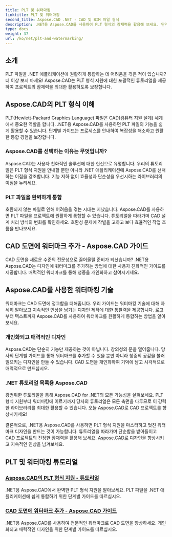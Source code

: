 ```yaml
---
title: PLT 및 워터마킹
linktitle: PLT 및 워터마킹
second_title: Aspose.CAD .NET - CAD 및 BIM 파일 형식
description: .NET용 Aspose.CAD를 사용하여 PLT 형식의 잠재력을 활용해 보세요. 단계별 튜토리얼을 통해 PLT 파일을 귀하의 응용 프로그램에 쉽게 통합하십시오.
type: docs
weight: 37
url: /ko/net/plt-and-watermarking/
---
```


## 소개

PLT 파일을 .NET 애플리케이션에 원활하게 통합하는 데 어려움을 겪은 적이 있습니까? 더 이상 보지 마세요! Aspose.CAD는 PLT 형식 지원에 대한 포괄적인 튜토리얼을 제공하여 프로젝트의 잠재력을 최대한 활용하도록 보장합니다.

## Aspose.CAD의 PLT 형식 이해

PLT(Hewlett-Packard Graphics Language) 파일은 CAD(컴퓨터 지원 설계) 세계에서 중요한 역할을 합니다. .NET용 Aspose.CAD를 사용하면 PLT 파일의 기능을 쉽게 활용할 수 있습니다. 단계별 가이드는 프로세스를 안내하여 복잡성을 해소하고 원활한 통합 경험을 보장합니다.

### Aspose.CAD를 선택하는 이유는 무엇입니까?

Aspose.CAD는 사용자 친화적인 솔루션에 대한 헌신으로 유명합니다. 우리의 튜토리얼은 PLT 형식 지원을 안내할 뿐만 아니라 .NET 애플리케이션에 Aspose.CAD를 선택하는 이점을 강조합니다. 기능 저하 없이 효율성과 단순성을 우선시하는 라이브러리의 이점을 누리세요.

### PLT 파일을 완벽하게 통합

호환되지 않는 파일로 인해 어려움을 겪는 시대는 지났습니다. Aspose.CAD를 사용하면 PLT 파일을 프로젝트에 원활하게 통합할 수 있습니다. 튜토리얼을 따라가며 CAD 설계 처리 방식의 변화를 확인하세요. 호환성 문제에 작별을 고하고 보다 효율적인 작업 흐름을 만나보세요.

## CAD 도면에 워터마크 추가 - Aspose.CAD 가이드

CAD 도면을 새로운 수준의 전문성으로 끌어올릴 준비가 되셨습니까? .NET용 Aspose.CAD는 디자인에 워터마크를 추가하는 방법에 대한 사용자 친화적인 가이드를 제공합니다. 매력적인 워터마크를 통해 청중을 개인화하고 참여시키세요.

## Aspose.CAD를 사용한 워터마킹 기술

워터마크는 CAD 도면에 정교함을 더해줍니다. 우리 가이드는 워터마킹 기술에 대해 자세히 알아보고 지속적인 인상을 남기는 디자인 제작에 대한 통찰력을 제공합니다. 로고부터 텍스트까지 Aspose.CAD를 사용하여 워터마크를 원활하게 통합하는 방법을 알아보세요.

### 개인화되고 매력적인 디자인

Aspose.CAD는 단순히 기능만 제공하는 것이 아닙니다. 창의성의 문을 열어줍니다. 당사의 단계별 가이드를 통해 워터마크를 추가할 수 있을 뿐만 아니라 청중의 공감을 불러일으키는 디자인을 만들 수 있습니다. CAD 도면을 개인화하여 기억에 남고 시각적으로 매력적으로 만드십시오.

### .NET 튜토리얼 목록용 Aspose.CAD

광범위한 튜토리얼을 통해 Aspose.CAD for .NET의 모든 가능성을 살펴보세요. PLT 형식 지원부터 워터마킹에 이르기까지 당사의 튜토리얼은 모든 측면을 다루므로 이 강력한 라이브러리를 최대한 활용할 수 있습니다. 오늘 Aspose.CAD로 CAD 프로젝트를 향상시키세요!

결론적으로, .NET용 Aspose.CAD를 사용하면 PLT 형식 지원을 마스터하고 멋진 워터마크 디자인을 만드는 것이 가능합니다. 튜토리얼을 따라가며 단순함을 받아들이고 CAD 프로젝트의 진정한 잠재력을 활용해 보세요. Aspose.CAD로 디자인을 향상시키고 지속적인 인상을 남겨보세요.
## PLT 및 워터마킹 튜토리얼
### [Aspose.CAD의 PLT 형식 지원 - 튜토리얼](./plt-format-support-in-aspose-cad/)
.NET용 Aspose.CAD에서 완벽한 PLT 형식 지원을 알아보세요. PLT 파일을 .NET 애플리케이션에 쉽게 통합하기 위한 단계별 가이드를 따르십시오.
### [CAD 도면에 워터마크 추가 - Aspose.CAD 가이드](./adding-watermarks-to-cad-drawings/)
.NET용 Aspose.CAD를 사용하여 전문적인 워터마크로 CAD 도면을 향상하세요. 개인화되고 매력적인 디자인을 위한 단계별 가이드를 따르십시오.